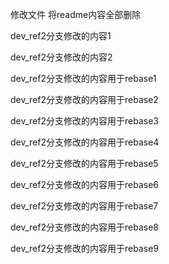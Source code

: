 修改文件 将readme内容全部删除

dev_ref2分支修改的内容1

dev_ref2分支修改的内容2

dev_ref2分支修改的内容用于rebase1

dev_ref2分支修改的内容用于rebase2

dev_ref2分支修改的内容用于rebase3

dev_ref2分支修改的内容用于rebase4

dev_ref2分支修改的内容用于rebase5

dev_ref2分支修改的内容用于rebase6

dev_ref2分支修改的内容用于rebase7

dev_ref2分支修改的内容用于rebase8

dev_ref2分支修改的内容用于rebase9